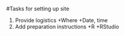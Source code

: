 #Tasks for setting up site  
1. Provide logistics
  +Where
  +Date, time
2. Add preparation instructions
  +R
  +RStudio
